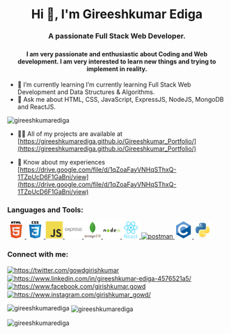 <!-- ##                                                                    Hi, I am Gireeshkumar Ediga
<hr />

**I am very passionate about Coding and Web development. I am very interested to learn new things and trying to implement in reality.** 

I'm currently learning **Full Stack web development and Data Structure and Algorithms** 
you can check my knowledge about **HTML, CSS, JavaScript, ExpressJS, MongoDB, Node JS and React JS**

### Languages and Tools :- 

<img align="left" alt="HTML5" width="50px" src="https://raw.githubusercontent.com/github/explore/80688e429a7d4ef2fca1e82350fe8e3517d3494d/topics/html/html.png" />
<img align="left" alt="CSS" width="50px" src="https://raw.githubusercontent.com/github/explore/80688e429a7d4ef2fca1e82350fe8e3517d3494d/topics/css/css.png" />
<img align="left" alt="JavaScript" width="40px" src="https://raw.githubusercontent.com/github/explore/80688e429a7d4ef2fca1e82350fe8e3517d3494d/topics/javascript/javascript.png" />
<img align="left" alt="React" width="50px" src="https://raw.githubusercontent.com/github/explore/80688e429a7d4ef2fca1e82350fe8e3517d3494d/topics/react/react.png" />
<img align="left" alt="NodeJS" width="50px" src="https://raw.githubusercontent.com/devicons/devicon/master/icons/nodejs/nodejs-original-wordmark.svg" />
<img align="left" alt="MongoDB" width="50px" src="https://raw.githubusercontent.com/devicons/devicon/master/icons/mongodb/mongodb-original-wordmark.svg" />
<img align="left" alt="Express" width="50px" src="https://raw.githubusercontent.com/github/explore/80688e429a7d4ef2fca1e82350fe8e3517d3494d/topics/express/express.png" />
<!-- <img align="left" alt="HTML5" width="50px" src="https://raw.githubusercontent.com/github/explore/80688e429a7d4ef2fca1e82350fe8e3517d3494d/topics/html/html.png" />
<img align="left" alt="CSS" width="50px" src="https://raw.githubusercontent.com/github/explore/80688e429a7d4ef2fca1e82350fe8e3517d3494d/topics/css/css.png" /> -->
<!-- <img align="left" alt="Bootstrap" width="50px" src="https://raw.githubusercontent.com/github/explore/80688e429a7d4ef2fca1e82350fe8e3517d3494d/topics/bootstrap/bootstrap.png" /> 

<br />
<br />

### Connect with me : 

<a href="https://www.linkedin.com/in/gireeshkumar-ediga-4576521a5/"><img align="left" alt="mahesh" width="40px" src="https://img.icons8.com/external-justicon-flat-justicon/344/external-linkedin-social-media-justicon-flat-justicon.png"></a>

<br />
<br />
 -->
 <h1 align="center">Hi 👋, I'm Gireeshkumar Ediga</h1>
<h3 align="center">A passionate Full Stack Web Developer.<h3> 
<h4 align="center">I am very passionate and enthusiastic about Coding and Web development. I am very interested to learn new things and trying to implement in reality.</h4>
<ul>
<li>🌱 I’m currently learning I’m currently learning Full Stack Web Development and Data Structures & Algorithms. <br/>
<li>💬 Ask me about HTML, CSS, JavaScript, ExpressJS, NodeJS, MongoDB and ReactJS.
</ul>

<p align="left"> <img src="https://komarev.com/ghpvc/?username=gireeshkumarediga&label=Profile%20views&color=0e75b6&style=flat" alt="gireeshkumarediga" /> </p>

<!-- <p align="left"> <a href="https://twitter.com/https://twitter.com/gowdgirishkumar" target="blank"><img src="https://img.shields.io/twitter/follow/https://twitter.com/gowdgirishkumar?logo=twitter&style=for-the-badge" alt="https://twitter.com/gowdgirishkumar" /></a> </p> -->

- 👨‍💻 All of my projects are available at [https://gireeshkumarediga.github.io/Gireeshkumar_Portfolio/](https://gireeshkumarediga.github.io/Gireeshkumar_Portfolio/)

- 📄 Know about my experiences [https://drive.google.com/file/d/1qZoaFayVNHqSThxQ-1TZpUcD6F1GaBni/view](https://drive.google.com/file/d/1qZoaFayVNHqSThxQ-1TZpUcD6F1GaBni/view)

<h3 align="left">Languages and Tools:</h3>
<p align="left"> 
 <a href="https://www.w3.org/html/" target="_blank" rel="noreferrer"> <img src="https://raw.githubusercontent.com/devicons/devicon/master/icons/html5/html5-original-wordmark.svg" alt="html5" width="40" height="40"/> </a>
 <a href="https://www.w3schools.com/css/" target="_blank" rel="noreferrer"> <img src="https://raw.githubusercontent.com/devicons/devicon/master/icons/css3/css3-original-wordmark.svg" alt="css3" width="40" height="40"/> </a>
 <a href="https://developer.mozilla.org/en-US/docs/Web/JavaScript" target="_blank" rel="noreferrer"> <img src="https://raw.githubusercontent.com/devicons/devicon/master/icons/javascript/javascript-original.svg" alt="javascript" width="40" height="40"/> </a> 
<a href="https://expressjs.com" target="_blank" rel="noreferrer"> <img src="https://raw.githubusercontent.com/devicons/devicon/master/icons/express/express-original-wordmark.svg" alt="express" width="40" height="40"/> </a> 
<a href="https://www.mongodb.com/" target="_blank" rel="noreferrer"> <img src="https://raw.githubusercontent.com/devicons/devicon/master/icons/mongodb/mongodb-original-wordmark.svg" alt="mongodb" width="40" height="40"/> </a> 
<a href="https://nodejs.org" target="_blank" rel="noreferrer"> <img src="https://raw.githubusercontent.com/devicons/devicon/master/icons/nodejs/nodejs-original-wordmark.svg" alt="nodejs" width="40" height="40"/> </a>
<a href="https://reactjs.org/" target="_blank" rel="noreferrer"> <img src="https://raw.githubusercontent.com/devicons/devicon/master/icons/react/react-original-wordmark.svg" alt="react" width="40" height="40"/> </a>
<a href="https://postman.com" target="_blank" rel="noreferrer"> <img src="https://www.vectorlogo.zone/logos/getpostman/getpostman-icon.svg" alt="postman" width="40" height="40"/> </a> 
 <a href="https://www.cprogramming.com/" target="_blank" rel="noreferrer"> <img src="https://raw.githubusercontent.com/devicons/devicon/master/icons/c/c-original.svg" alt="c" width="40" height="40"/> </a>
<a href="https://www.python.org" target="_blank" rel="noreferrer"> <img src="https://raw.githubusercontent.com/devicons/devicon/master/icons/python/python-original.svg" alt="python" width="40" height="40"/> </a> 
</p>

<h3 align="left">Connect with me:</h3>
<p align="left">
<a href="https://twitter.com/https://twitter.com/gowdgirishkumar" target="blank"><img align="center" src="https://raw.githubusercontent.com/rahuldkjain/github-profile-readme-generator/master/src/images/icons/Social/twitter.svg" alt="https://twitter.com/gowdgirishkumar" height="30" width="40" /></a>
<a href="https://linkedin.com/in/https://www.linkedin.com/in/gireeshkumar-ediga-4576521a5/" target="blank"><img align="center" src="https://raw.githubusercontent.com/rahuldkjain/github-profile-readme-generator/master/src/images/icons/Social/linked-in-alt.svg" alt="https://www.linkedin.com/in/gireeshkumar-ediga-4576521a5/" height="30" width="40" /></a>
<a href="https://fb.com/https://www.facebook.com/girishkumar.gowd" target="blank"><img align="center" src="https://raw.githubusercontent.com/rahuldkjain/github-profile-readme-generator/master/src/images/icons/Social/facebook.svg" alt="https://www.facebook.com/girishkumar.gowd" height="30" width="40" /></a>
<a href="https://instagram.com/https://www.instagram.com/girishkumar_gowd/" target="blank"><img align="center" src="https://raw.githubusercontent.com/rahuldkjain/github-profile-readme-generator/master/src/images/icons/Social/instagram.svg" alt="https://www.instagram.com/girishkumar_gowd/" height="30" width="40" /></a>
</p>

<p><img align="left" src="https://github-readme-stats.vercel.app/api/top-langs?username=gireeshkumarediga&show_icons=true&locale=en&layout=compact" alt="gireeshkumarediga" /></p>
<p>&nbsp;<img align="center" src="https://github-readme-stats.vercel.app/api?username=gireeshkumarediga&show_icons=true&locale=en" alt="gireeshkumarediga" /></p>
<p><img align="center" src="https://github-readme-streak-stats.herokuapp.com/?user=gireeshkumarediga&" alt="gireeshkumarediga" /></p>
